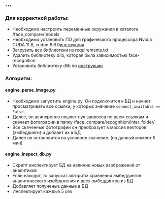 ## ...

### Для корректной работы:

* Необходимо настроить переменные окружения в каталоге /face_compare/models
* Необходимо установить ПО для графического процессора Nvidia CUDA 11.8, cudnn 8.6.0[инструкция](https://github.com/Snobik57/new_face/blob/tasks/documents/driver-cuda-cudnn-dlib%20install "CUDA")
* Загрузить все библиотеки из requirements.txt
* Удалить библиотеку dlib, которая была зависимостью face-recognition
* Установить библиотеку dlib по [инструкции](https://github.com/Snobik57/new_face/blob/tasks/documents/driver-cuda-cudnn-dlib%20install "CUDA")


### Алгоритм:
#### engine_parse_image.py
* Необходимо запустить engine.py. Он подключится к БД и начнет просматривать все ссылки, у которых значение 
`connect_available == False`. 
* Далее, он асинхронно пошлет пул запросов по всем ссылкам и скачает фотографии в папку /face_compare/recognition/inter_folder/
* Все скаченные фотографии он преобразует в массив векторов (эмбеддинги) и добавит их в БД
* Далее он остановится на условное значение. (на данный момент 5 мин)

#### engine_inspect_db.py
* Скрипт инспектирует БД на наличие новых изображений от аналитиков
* Если находит, то запускат алгоритм сравнения эмбеддингов аналитического изображения и всех эмбеддингов из БД
* Добавляет полученые данные в БД
* Инспектирует каждые 5 сек
